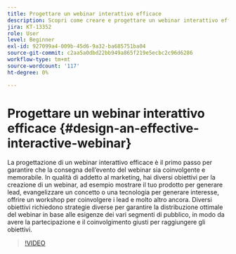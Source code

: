 ```yaml
---
title: Progettare un webinar interattivo efficace
description: Scopri come creare e progettare un webinar interattivo efficace
jira: KT-13352
role: User
level: Beginner
exl-id: 927099a4-009b-45d6-9a32-ba685751ba04
source-git-commit: c2aa5a0dbd22bb949a865f219e5ecbc2c96d6286
workflow-type: tm+mt
source-wordcount: '117'
ht-degree: 0%

---
```


# Progettare un webinar interattivo efficace {#design-an-effective-interactive-webinar}

La progettazione di un webinar interattivo efficace è il primo passo per garantire che la consegna dell’evento del webinar sia coinvolgente e memorabile. In qualità di addetto al marketing, hai diversi obiettivi per la creazione di un webinar, ad esempio mostrare il tuo prodotto per generare lead, evangelizzare un concetto o una tecnologia per generare interesse, offrire un workshop per coinvolgere i lead e molto altro ancora. Diversi obiettivi richiedono strategie diverse per garantire la distribuzione ottimale del webinar in base alle esigenze dei vari segmenti di pubblico, in modo da avere la partecipazione e il coinvolgimento giusti per raggiungere gli obiettivi.

>[!VIDEO](https://video.tv.adobe.com/v/3418602?q=9)
